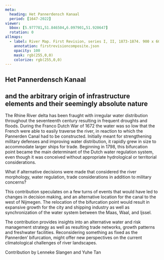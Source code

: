 ```yaml
---
meta:
  heading: Het Pannerdensch Kanaal
  period: [1647-2022]
viewer:
  bbox: [5.977781,51.846504,6.097901,51.920647]
  rotation: 0
allmaps:
  - label: River Map. First Revision, series I, II, 1873-1874. 900 x 600 mm, Scale 1:10,000. P. Caland. Geoplaza, VU Amsterdam. 
    annotation: firstrevisioncomposite.json
    opacity: 100
    mask: rgb(255,0,0)
    colorize: rgb(255,0,0)
---
```


## Het Pannerdensch Kanaal

## and the arbitrary origin of infrastructure elements and their seemingly absolute nature

The Rhine River delta has been fraught with irregular water distribution throughout the seventeenth century resulting in frequent droughts and floods. During the Franco Dutch War of 1672 the water was so low that the French were able to easily traverse the river, in reaction to which the Pannerden Canal had to be constructed. Initially meant for strengthening military defenses and improving water distribution, it rapidly grew in size to accommodate larger ships for trade. Beginning in 1798, this bifurcation point became the main determinant of the Dutch water regulation system, even though it was conceived without appropriate hydrological or territorial considerations. 

What if alternative decisions were made that considered the river morphology, water regulation, trade considerations in addition to military concerns? 

This contribution speculates on a few turns of events that would have led to changes in decision making, and an alternative location for the canal to the west of Nijmegen. The relocation of the bifurcation point would result in expansive growth for the city and shipping industry as well as synchronization of the water system between the Maas, Waal, and Ijssel. 

The contribution provides insights into an alternative water and risk management strategy as well as resulting trade networks, growth patterns and freshwater facilities. Reconsidering something as fixed as the Pannerden’ bifurcation, might offer new perspectives on the current climatological challenges of river landscapes.

Contribution by Lenneke Slangen and Yuhe Tan

